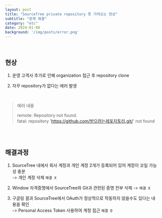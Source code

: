 ```yaml
---
layout: post
title: "SourceTree private repository 못 가져오는 현상"
subtitle: "문제 해결"
category: "etc"
date: 2024-01-08
background: '/img/posts/error.png'
---
```


<br>

## 현상

1. 운영 고객사 추가로 인해 organization 접근 후 repository clone

2. 자꾸 repository가 없다는 에러 발생

<br>

> 에러 내용
> 
> remote: Repository not found. <br>
> fatal: repository 'https://github.com/받으려는레포지토리.git/' not found

<br> 
<br>

## 해결과정

1. SourceTree 내에서 회사 계정과 개인 계정 2개가 등록되어 있어 계정이 꼬일 가능성 충분 <br>
   -> 개인 계정 삭제 `해결 X`

2. Window 자격증명에서 SourceTree와 Git과 관련된 증명 전부 삭제 -> `해결 X`

3. 구글링 결과 SourceTree에서 OAuth가 정상적으로 작동하지 않을수도 있다는 내용을 확인 <br>
   -> Personal Access Token 사용하여 계정 접근 `해결 O`

<br>
<br>
<br> 